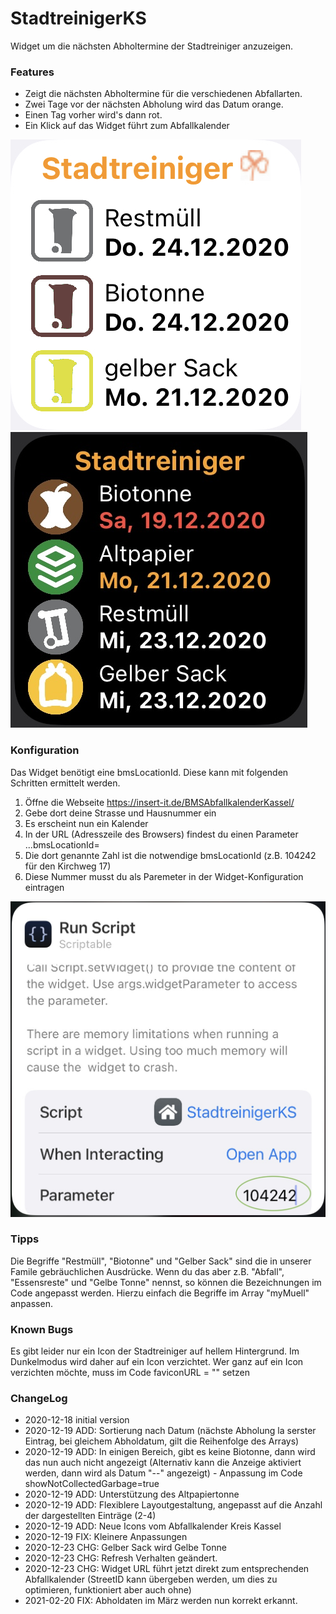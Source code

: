 # StadtreinigerKS
Widget um die nächsten Abholtermine der Stadtreiniger anzuzeigen.

### Features
- Zeigt die nächsten Abholtermine für die verschiedenen Abfallarten.
- Zwei Tage vor der nächsten Abholung wird das Datum orange. 
- Einen Tag vorher wird's dann rot.
- Ein Klick auf das Widget führt zum Abfallkalender

![](widget.jpeg) ![](widget_dark.jpeg)

### Konfiguration
Das Widget benötigt eine bmsLocationId. Diese kann mit folgenden Schritten ermittelt werden.

1. Öffne die Webseite https://insert-it.de/BMSAbfallkalenderKassel/ 
2. Gebe dort deine Strasse und Hausnummer ein
3. Es erscheint nun ein Kalender
4. In der URL (Adresszeile des Browsers) findest du einen Parameter ...bmsLocationId=
5. Die dort genannte Zahl ist die notwendige bmsLocationId (z.B. 104242 für den Kirchweg 17)
6. Diese Nummer musst du als Paremeter in der Widget-Konfiguration eintragen

![](config.jpeg)


### Tipps
Die Begriffe "Restmüll", "Biotonne" und "Gelber Sack" sind die in unserer Famile gebräuchlichen Ausdrücke.
Wenn du das aber z.B. "Abfall", "Essensreste" und "Gelbe Tonne" nennst, so können die Bezeichnungen im Code angepasst werden.
Hierzu einfach die Begriffe im Array "myMuell" anpassen.


### Known Bugs
Es gibt leider nur ein Icon der Stadtreiniger auf hellem Hintergrund.
Im Dunkelmodus wird daher auf ein Icon verzichtet.
Wer ganz auf ein Icon verzichten möchte, muss im Code faviconURL = "" setzen


### ChangeLog
- 2020-12-18 initial version
- 2020-12-19 ADD: Sortierung nach Datum (nächste Abholung la serster Eintrag, bei gleichem Abholdatum, gilt die Reihenfolge des Arrays)
- 2020-12-19 ADD: In einigen Bereich, gibt es keine Biotonne, dann wird das nun auch nicht angezeigt (Alternativ kann die Anzeige aktiviert werden, dann wird als Datum "--" angezeigt) - Anpassung im Code showNotCollectedGarbage=true
- 2020-12-19 ADD: Unterstützung des Altpapiertonne
- 2020-12-19 ADD: Flexiblere Layoutgestaltung, angepasst auf die Anzahl der dargestellten Einträge (2-4)
- 2020-12-19 ADD: Neue Icons vom Abfallkalender Kreis Kassel
- 2020-12-19 FIX: Kleinere Anpassungen
- 2020-12-23 CHG: Gelber Sack wird Gelbe Tonne
- 2020-12-23 CHG: Refresh Verhalten geändert.
- 2020-12-23 CHG: Widget URL führt jetzt direkt zum entsprechenden Abfallkalender (StreetID kann übergeben werden, um dies zu optimieren, funktioniert aber auch ohne)
- 2021-02-20 FIX: Abholdaten im März werden nun korrekt erkannt.
